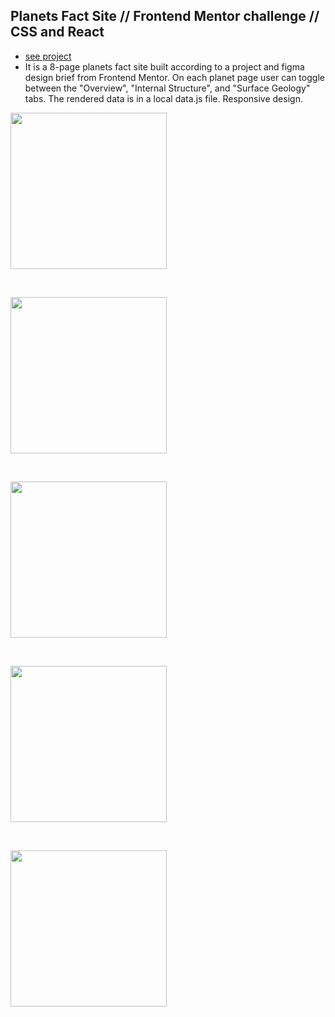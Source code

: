 ## Planets Fact Site // Frontend Mentor challenge // CSS and React

- [see project](https://sweta-fm-planets-facts.netlify.app)
- It is a 8-page planets fact site built according to a project and figma design brief from Frontend Mentor. On each planet page user can toggle between the "Overview", "Internal Structure", and "Surface Geology" tabs. The rendered data is in a local data.js file. Responsive design.

<p align-items: center>
    <img src='../readme-images/Screenshot-Planets-app-01.png' width='250'>
</p>
<br/>
<p align-items: center>
    <img src='../readme-images/Screenshot-Planets-app-02.png' width='250'>
</p>
<br/>
<p align-items: center>
    <img src='../readme-images/Screenshot-Planets-app-03.png' width='250'>
</p>
<br/>
<p align-items: center>
    <img src='../readme-images/Screenshot-Planets-app-04.png' width='250'>
</p>
<br/>
<p align-items: center>
    <img src='../readme-images/Screenshot-Planets-app-05.png' width='250'>
</p>
<br/>

